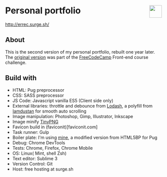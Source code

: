 # Personal portfolio <a><img src="http://res.cloudinary.com/dt4qeehms/image/upload/v1501770970/logo_zv1dma.svg" height="40" align="right"></a>
http://errec.surge.sh/

## About
This is the second version of my personal portfolio, rebuilt one year later. The [original version](https://codepen.io/Errec/pen/JKppYz) was part of the [FreeCodeCamp](https://freecodecamp.com) Front-end course challenge.

## Build with

* HTML: Pug preprocessor
* CSS: SASS preprocessor
* JS Code: Javascript vanilla ES5 (Client side only)
* External libraries: throttle and debounce from [Lodash](https://lodash.com/), a polyfill from [Iamdustan](http://iamdustan.com/smoothscroll/for) for smooth auto scrolling
* Image manipulation: Photoshop, Gimp, Illustrator, Inkscape
* Image minify [TinyPNG](https://tinypng.com/)
* Favicon build in (faviconit)[faviconit.com]
* Task runner: Gulp
* Boiler plate: I'm using [mine](https://github.com/Errec/pug-sass-boilerplate-starter-kit), a modified version from HTML5BP for Pug
* Debug: Chrome DevTools
* Tests: Chrome, Firefox, Chrome Mobile
* OS: Linux( Mint, shell Zsh)
* Text editor: Sublime 3
* Version Control: Git
* Host: free hosting at surge.sh
